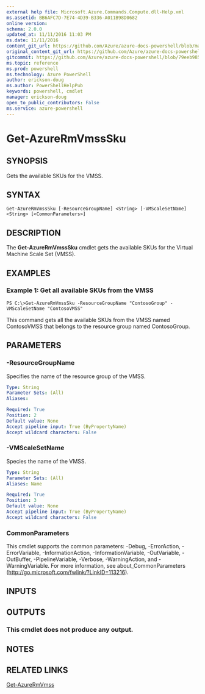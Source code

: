 ```yaml
---
external help file: Microsoft.Azure.Commands.Compute.dll-Help.xml
ms.assetid: BB6AFC7D-7E74-4D39-B336-A011B98D0682
online version: 
schema: 2.0.0
updated_at: 11/11/2016 11:03 PM
ms.date: 11/11/2016
content_git_url: https://github.com/Azure/azure-docs-powershell/blob/master/azureps-cmdlets-docs/ResourceManager/AzureRM.Compute/v2.3.0/Get-AzureRmVmssSku.md
original_content_git_url: https://github.com/Azure/azure-docs-powershell/blob/master/azureps-cmdlets-docs/ResourceManager/AzureRM.Compute/v2.3.0/Get-AzureRmVmssSku.md
gitcommit: https://github.com/Azure/azure-docs-powershell/blob/79eeb985ea480979357fb4695832a0c3d29a48bf/azureps-cmdlets-docs/ResourceManager/AzureRM.Compute/v2.3.0/Get-AzureRmVmssSku.md
ms.topic: reference
ms.prod: powershell
ms.technology: Azure PowerShell
author: erickson-doug
ms.author: PowerShellHelpPub
keywords: powershell, cmdlet
manager: erickson-doug
open_to_public_contributors: False
ms.service: azure-powershell
---
```


# Get-AzureRmVmssSku

## SYNOPSIS
Gets the available SKUs for the VMSS.

## SYNTAX

```
Get-AzureRmVmssSku [-ResourceGroupName] <String> [-VMScaleSetName] <String> [<CommonParameters>]
```

## DESCRIPTION
The **Get-AzureRmVmssSku** cmdlet gets the available SKUs for the Virtual Machine Scale Set (VMSS).

## EXAMPLES

### Example 1: Get all available SKUs from the VMSS
```
PS C:\>Get-AzureRmVmssSku -ResourceGroupName "ContosoGroup" -VMScaleSetName "ContosoVMSS"
```

This command gets all the available SKUs from the VMSS named ContosoVMSS that belongs to the resource group named ContosoGroup.

## PARAMETERS

### -ResourceGroupName
Specifies the name of the resource group of the VMSS.

```yaml
Type: String
Parameter Sets: (All)
Aliases: 

Required: True
Position: 2
Default value: None
Accept pipeline input: True (ByPropertyName)
Accept wildcard characters: False
```

### -VMScaleSetName
Species the name of the VMSS.

```yaml
Type: String
Parameter Sets: (All)
Aliases: Name

Required: True
Position: 3
Default value: None
Accept pipeline input: True (ByPropertyName)
Accept wildcard characters: False
```

### CommonParameters
This cmdlet supports the common parameters: -Debug, -ErrorAction, -ErrorVariable, -InformationAction, -InformationVariable, -OutVariable, -OutBuffer, -PipelineVariable, -Verbose, -WarningAction, and -WarningVariable. For more information, see about_CommonParameters (http://go.microsoft.com/fwlink/?LinkID=113216).

## INPUTS

## OUTPUTS

### This cmdlet does not produce any output.

## NOTES

## RELATED LINKS

[Get-AzureRmVmss](xref:ResourceManager/AzureRM.Compute/v2.3.0/Get-AzureRmVmss.md)


